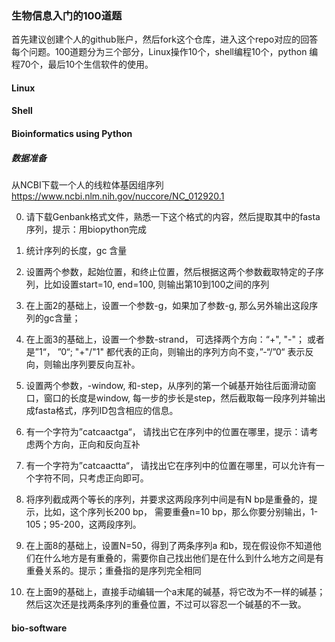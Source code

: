 ### 生物信息入门的100道题
首先建议创建个人的github账户，然后fork这个仓库，进入这个repo对应的回答每个问题。100道题分为三个部分，Linux操作10个，shell编程10个，python 编程70个，最后10个生信软件的使用。

#### Linux




#### Shell




#### Bioinformatics using Python

##### 数据准备
从NCBI下载一个人的线粒体基因组序列
https://www.ncbi.nlm.nih.gov/nuccore/NC_012920.1

0. 请下载Genbank格式文件，熟悉一下这个格式的内容，然后提取其中的fasta序列，提示：用biopython完成

1. 统计序列的长度，gc 含量
2. 设置两个参数，起始位置，和终止位置，然后根据这两个参数截取特定的子序列，比如设置start=10, end=100, 则输出第10到100之间的序列
3. 在上面2的基础上，设置一个参数-g，如果加了参数-g, 那么另外输出这段序列的gc含量；
4. 在上面3的基础上，设置一个参数-strand， 可选择两个方向：“+", "-"； 或者是”1“， ”0“; "+"/"1" 都代表的正向，则输出的序列方向不变，”-“/”0“ 表示反向，则输出序列要反向互补。
5. 设置两个参数，-window, 和-step，从序列的第一个碱基开始往后面滑动窗口，窗口的长度是window, 每一步的步长是step，然后截取每一段序列并输出成fasta格式，序列ID包含相应的信息。
6. 有一个字符为”catcaactga“， 请找出它在序列中的位置在哪里，提示：请考虑两个方向，正向和反向互补
7. 有一个字符为”catcaactta“， 请找出它在序列中的位置在哪里，可以允许有一个字符不同，只考虑正向即可。
8. 将序列截成两个等长的序列，并要求这两段序列中间是有N bp是重叠的，提示，比如，这个序列长200 bp， 需要重叠n=10 bp，那么你要分别输出，1-105；95-200，这两段序列。
9. 在上面8的基础上，设置N=50，得到了两条序列a 和b，现在假设你不知道他们在什么地方是有重叠的，需要你自己找出他们是在什么到什么地方之间是有重叠关系的。提示；重叠指的是序列完全相同
10. 在上面9的基础上，直接手动编辑一个a末尾的碱基，将它改为不一样的碱基；然后这次还是找两条序列的重叠位置，不过可以容忍一个碱基的不一致。



#### bio-software

